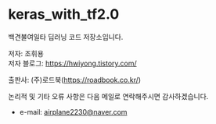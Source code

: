 # keras_with_tf2.0

백견불여일타 딥러닝 코드 저장소입니다.  

저자: 조휘용  
저자 블로그: https://hwiyong.tistory.com/  

출판사: (주)로드북(https://roadbook.co.kr/)  


논리적 및 기타 오류 사항은 다음 메일로 연락해주시면 감사하겠습니다.  
+ e-mail: airplane2230@naver.com



